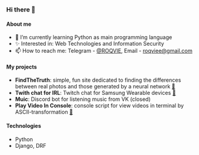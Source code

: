 ### Hi there 👋

#### About me
- 🌱 I’m currently learning Python as main programming language
- ✨ Interested in: Web Technologies and Information Security
- 📫 How to reach me: Telegram - [@ROQVIE](https://t.me/ROQVIE), Email - roqviee@gmail.com

#### My projects
- **FindTheTruth**: simple, fun site dedicated to finding the differences between real photos and those generated by a neural network [📎](https://github.com/Roqvie/FindTheTruth)
- **Twith chat for IRL**: Twitch chat for Samsung Wearable devices [📎](https://github.com/Roqvie/Twitch-Chat-for-IRL)
- **Muic**: Discord bot for listening music from VK (closed)
- **Play Video In Console**: console script for view videos in terminal by ASCII-transformation [📎](https://github.com/Roqvie/Play-Video-In-Console)

#### Technologies
- Python
- Django, DRF
